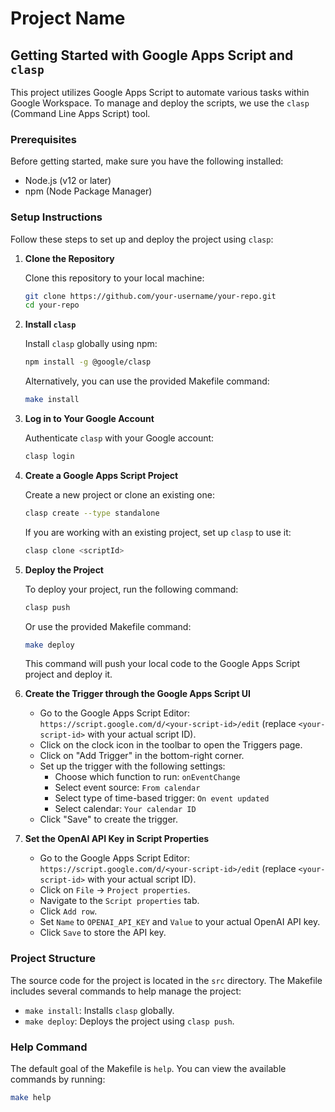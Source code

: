 # Project Name

## Getting Started with Google Apps Script and `clasp`

This project utilizes Google Apps Script to automate various tasks within Google Workspace. To manage and deploy the scripts, we use the `clasp` (Command Line Apps Script) tool.

### Prerequisites

Before getting started, make sure you have the following installed:

- Node.js (v12 or later)
- npm (Node Package Manager)

### Setup Instructions

Follow these steps to set up and deploy the project using `clasp`:

1. **Clone the Repository**

    Clone this repository to your local machine:

    ```bash
    git clone https://github.com/your-username/your-repo.git
    cd your-repo
    ```

2. **Install `clasp`**

    Install `clasp` globally using npm:

    ```bash
    npm install -g @google/clasp
    ```

    Alternatively, you can use the provided Makefile command:

    ```bash
    make install
    ```

3. **Log in to Your Google Account**

    Authenticate `clasp` with your Google account:

    ```bash
    clasp login
    ```

4. **Create a Google Apps Script Project**

    Create a new project or clone an existing one:

    ```bash
    clasp create --type standalone
    ```

    If you are working with an existing project, set up `clasp` to use it:

    ```bash
    clasp clone <scriptId>
    ```

5. **Deploy the Project**

    To deploy your project, run the following command:

    ```bash
    clasp push
    ```

    Or use the provided Makefile command:

    ```bash
    make deploy
    ```

    This command will push your local code to the Google Apps Script project and deploy it.

6. **Create the Trigger through the Google Apps Script UI**

    - Go to the Google Apps Script Editor: `https://script.google.com/d/<your-script-id>/edit` (replace `<your-script-id>` with your actual script ID).
    - Click on the clock icon in the toolbar to open the Triggers page.
    - Click on "Add Trigger" in the bottom-right corner.
    - Set up the trigger with the following settings:
        - Choose which function to run: `onEventChange`
        - Select event source: `From calendar`
        - Select type of time-based trigger: `On event updated`
        - Select calendar: `Your calendar ID`
    - Click "Save" to create the trigger.

7. **Set the OpenAI API Key in Script Properties**

    - Go to the Google Apps Script Editor: `https://script.google.com/d/<your-script-id>/edit` (replace `<your-script-id>` with your actual script ID).
    - Click on `File` -> `Project properties`.
    - Navigate to the `Script properties` tab.
    - Click `Add row`.
    - Set `Name` to `OPENAI_API_KEY` and `Value` to your actual OpenAI API key.
    - Click `Save` to store the API key.

### Project Structure

The source code for the project is located in the `src` directory. The Makefile includes several commands to help manage the project:

- `make install`: Installs `clasp` globally.
- `make deploy`: Deploys the project using `clasp push`.

### Help Command

The default goal of the Makefile is `help`. You can view the available commands by running:

```bash
make help
